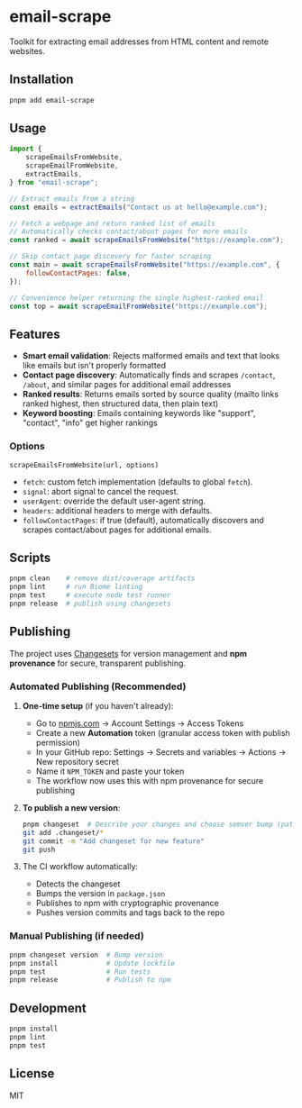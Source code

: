 # email-scrape

Toolkit for extracting email addresses from HTML content and remote websites.

## Installation

```bash
pnpm add email-scrape
```

## Usage

```js
import {
	scrapeEmailsFromWebsite,
	scrapeEmailFromWebsite,
	extractEmails,
} from "email-scrape";

// Extract emails from a string
const emails = extractEmails("Contact us at hello@example.com");

// Fetch a webpage and return ranked list of emails
// Automatically checks contact/about pages for more emails
const ranked = await scrapeEmailsFromWebsite("https://example.com");

// Skip contact page discovery for faster scraping
const main = await scrapeEmailsFromWebsite("https://example.com", {
	followContactPages: false,
});

// Convenience helper returning the single highest-ranked email
const top = await scrapeEmailFromWebsite("https://example.com");
```

## Features

- **Smart email validation**: Rejects malformed emails and text that looks like emails but isn't properly formatted
- **Contact page discovery**: Automatically finds and scrapes `/contact`, `/about`, and similar pages for additional email addresses
- **Ranked results**: Returns emails sorted by source quality (mailto links ranked highest, then structured data, then plain text)
- **Keyword boosting**: Emails containing keywords like "support", "contact", "info" get higher rankings

### Options

`scrapeEmailsFromWebsite(url, options)`

- `fetch`: custom fetch implementation (defaults to global `fetch`).
- `signal`: abort signal to cancel the request.
- `userAgent`: override the default user-agent string.
- `headers`: additional headers to merge with defaults.
- `followContactPages`: if true (default), automatically discovers and scrapes contact/about pages for additional emails.

## Scripts

```bash
pnpm clean    # remove dist/coverage artifacts
pnpm lint     # run Biome linting
pnpm test     # execute node test runner
pnpm release  # publish using changesets
```

## Publishing

The project uses [Changesets](https://github.com/changesets/changesets) for version management and **npm provenance** for secure, transparent publishing.

### Automated Publishing (Recommended)

1. **One-time setup** (if you haven't already):
   - Go to [npmjs.com](https://www.npmjs.com/) → Account Settings → Access Tokens
   - Create a new **Automation** token (granular access token with publish permission)
   - In your GitHub repo: Settings → Secrets and variables → Actions → New repository secret
   - Name it `NPM_TOKEN` and paste your token
   - The workflow now uses this with npm provenance for secure publishing

2. **To publish a new version**:
   ```bash
   pnpm changeset  # Describe your changes and choose semver bump (patch/minor/major)
   git add .changeset/*
   git commit -m "Add changeset for new feature"
   git push
   ```

3. The CI workflow automatically:
   - Detects the changeset
   - Bumps the version in `package.json`
   - Publishes to npm with cryptographic provenance
   - Pushes version commits and tags back to the repo

### Manual Publishing (if needed)

```bash
pnpm changeset version  # Bump version
pnpm install            # Update lockfile
pnpm test               # Run tests
pnpm release            # Publish to npm
```

## Development

```bash
pnpm install
pnpm lint
pnpm test
```

## License

MIT

